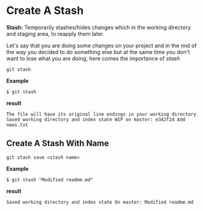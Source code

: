 # Create A Stash

**Stash:** Temporarily stashes/hides changes which in the working directory and staging area, to reapply them later.

Let's say that you are doing some changes on your project and in the mid of the way you decided to do something else but at the same time you don't want to lose what you are doing, here comes the importance of *stash*

`git stash`

**Example**
```git
$ git stash
```

**result**
```git
The file will have its original line endings in your working directory
Saved working directory and index state WIP on master: e342f2d Add news.txt
```


## Create A Stash With Name

`git stash save <stash name>`

**Example**
```git
$ git stash "Modified readme.md"
```

**result**
```git
Saved working directory and index state On master: Modified readme.md
```